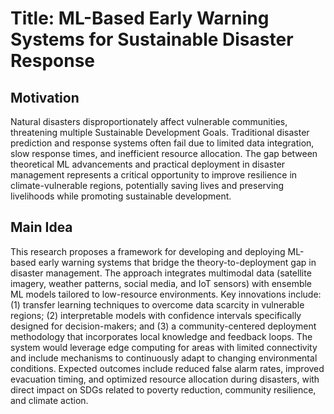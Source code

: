 # Title: ML-Based Early Warning Systems for Sustainable Disaster Response

## Motivation
Natural disasters disproportionately affect vulnerable communities, threatening multiple Sustainable Development Goals. Traditional disaster prediction and response systems often fail due to limited data integration, slow response times, and inefficient resource allocation. The gap between theoretical ML advancements and practical deployment in disaster management represents a critical opportunity to improve resilience in climate-vulnerable regions, potentially saving lives and preserving livelihoods while promoting sustainable development.

## Main Idea
This research proposes a framework for developing and deploying ML-based early warning systems that bridge the theory-to-deployment gap in disaster management. The approach integrates multimodal data (satellite imagery, weather patterns, social media, and IoT sensors) with ensemble ML models tailored to low-resource environments. Key innovations include: (1) transfer learning techniques to overcome data scarcity in vulnerable regions; (2) interpretable models with confidence intervals specifically designed for decision-makers; and (3) a community-centered deployment methodology that incorporates local knowledge and feedback loops. The system would leverage edge computing for areas with limited connectivity and include mechanisms to continuously adapt to changing environmental conditions. Expected outcomes include reduced false alarm rates, improved evacuation timing, and optimized resource allocation during disasters, with direct impact on SDGs related to poverty reduction, community resilience, and climate action.